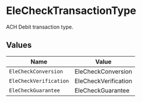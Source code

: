 # EleCheckTransactionType

ACH Debit transaction type.


## Values

| Name                   | Value                  |
| ---------------------- | ---------------------- |
| `EleCheckConversion`   | EleCheckConversion     |
| `EleCheckVerification` | EleCheckVerification   |
| `EleCheckGuarantee`    | EleCheckGuarantee      |